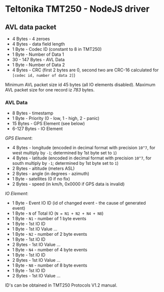 # Teltonika TMT250 - NodeJS driver

## AVL data packet

* 4 Bytes - 4 zeroes
* 4 Bytes - data field length
* 1 Byte - Codec ID (constant to 8 in TMT250)
* 1 Byte - Number of Data 1
* 30 - 147 Bytes - AVL Data
* 1 Byte - Number of Data 2
* 4 Bytes - CRC (first 2 bytes are 0, second two are CRC-16 calculated for `[codec id, number of data 2]`)

Minimum AVL packet size id 45 bytes (all IO elements disabled).
Maximum AVL packet size for one record iz *783* bytes.

### AVL Data

* 8 Bytes - timestamp
* 1 Byte - Priority (0 - low, 1 - high, 2 - panic)
* 15 Bytes - GPS Element (see below)
* 6-127 Bytes - IO Element

*GPS Element*:
* 4 Bytes - longitude (encoded in decimal format with precision `10^7`, for west multiply by `-1`; determined by 1st byte set to `1`)
* 4 Bytes - latitude (encoded in decimal format with precision `10^7`, for south multiply by `-1`; determined by 1st byte set to `1`)
* 2 Bytes - altitude (meters ASL)
* 2 Bytes - angle (in degrees - azimuth)
* 1 Byte - satellites (0 if no fix)
* 2 Bytes - speed (in km/h, 0x0000 if GPS data is invalid)

*IO Element*:

* 1 Byte - Event IO ID (id of changed event - the cause of generated event)
* 1 Byte - `N` of Total IO (`N = N1 + N2 + N4 + N8`)
* 1 Byte - `N1` - number of 1 byte events
* 1 Byte - 1st IO ID
* 1 Byte - 1st IO Value
...
* 1 Byte - `N2` - number of 2 byte events
* 1 Byte - 1st IO ID
* 2 Bytes - 1st IO Value
...
* 1 Byte - `N4` - number of 4 byte events
* 1 Byte - 1st IO ID
* 2 Bytes - 1st IO Value
...
* 1 Byte - `N8` - number of 8 byte events
* 1 Byte - 1st IO ID
* 2 Bytes - 1st IO Value
...

ID's can be obtained in TMT250 Protocols V1.2 manual.